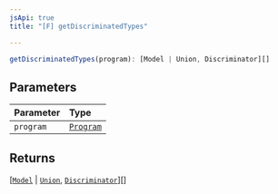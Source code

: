 ```yaml
---
jsApi: true
title: "[F] getDiscriminatedTypes"

---
```

```ts
getDiscriminatedTypes(program): [Model | Union, Discriminator][]
```

## Parameters

| Parameter | Type |
| :------ | :------ |
| `program` | [`Program`](Interface.Program.md) |

## Returns

[[`Model`](Interface.Model.md) \| [`Union`](Interface.Union.md), [`Discriminator`](Namespace.decorators.Interface.Discriminator.md)][]
